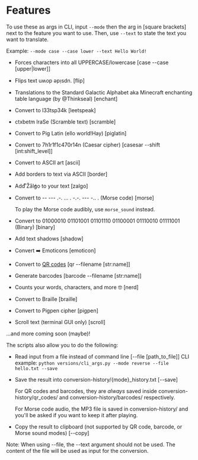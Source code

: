 # Features

To use these as args in CLI, input `--mode` then the arg in [square brackets] next to the feature you want to use. Then, use `--text` to state the text you want to translate.

Example: `--mode case --case lower --text Hello World!`

- Forces characters into all UPPERCASE/lowercase [case --case [upper|lower]]
- Flips text uʍop ǝpᴉsdn. [flip]
- Translations to the Standard Galactic Alphabet aka Minecraft enchanting table language (by @Thinkseal) [enchant]
- Convert to l33tsp34k [leetspeak]
- ctxbetm lraSe (Scramble text) [scramble]
- Convert to Pig Latin (ello world!Hay) [piglatin]
- Convert to 7h1r1f1c470r14n (Caesar cipher) [casesar --shift [int:shift_level]]
- Convert to ASCII art [ascii]
- Add borders to text via ASCII [border]
- Add ͫŽa̋l̓g͑o to your text [zalgo]
- Convert to -- --- .-. ... .  -.-. --- -.. . (Morse code) [morse]

  To play the Morse code audibly, use `morse_sound` instead.

- Convert to 01000010 01101001 01101110 01100001 01110010 01111001 (Binary) [binary]
- Add text shadows [shadow]
- Convert ➡️ Emoticons [emoticon]
- Convert to [QR codes](./images/qr-code.png) [qr --filename [str:name]]
- Generate barcodes [barcode --filename [str:name]]
- Counts your words, characters, and more :nerd_face: [nerd]
- Convert to Braille [braille]
- Convert to Pigpen cipher [pigpen]
- Scroll text (terminal GUI only) [scroll]

...and more coming soon (maybe)!

The scripts also allow you to do the following:

- Read input from a file instead of command line [--file [path_to_file]]
  CLI example: `python versions/cli_args.py --mode reverse --file hello.txt --save`

- Save the result into conversion-history/{mode}_history.txt [--save]
  
  For QR codes and barcodes, they are _always_ saved inside conversion-history/qr_codes/ and conversion-history/barcodes/ respectively.
  
  For Morse code audio, the MP3 file is saved in conversion-history/ and you'll be asked if you want to keep it after playing.
  
- Copy the result to clipboard (not supported by QR code, barcode, or Morse sound modes) [--copy]

Note: When using --file, the --text argument should not be used. The content of the file will be used as input for the conversion.
